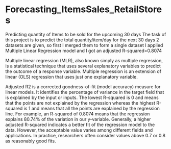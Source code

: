 # Forecasting_ItemsSales_RetailStores
Predicting quantity of Items to be sold for the upcoming 30 days
The task of this project is to predict the total quantity/item/day for the next 30 days
2 datasets are given, so first I merged them to form a single dataset
I applied Multiple Linear Regression model and I got an adjusted R-squared=0.8074

Multiple linear regression (MLR), also known simply as multiple regression, is a statistical technique that uses several explanatory variables to predict the outcome of a response variable. Multiple regression is an extension of linear (OLS) regression that uses just one explanatory variable.


Adjusted R2 is a corrected goodness-of-fit (model accuracy) measure for linear models. It identifies the percentage of variance in the target field that is explained by the input or inputs.
The lowest R-squared is 0 and means that the points are not explained by the regression whereas the highest R-squared is 1 and means that all the points are explained by the regression line. For example, an R-squared of 0.8074 means that the regression explains 80.74% of the variation in our y-variable.
Generally, a higher adjusted R-squared indicates a better fit of the regression model to the data. However, the acceptable value varies among different fields and applications. In practice, researchers often consider values above 0.7 or 0.8 as reasonably good fits.
